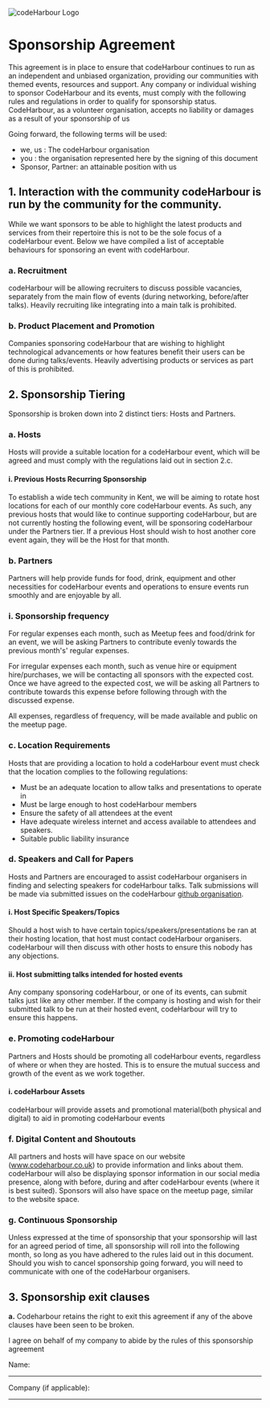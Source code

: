 ![codeHarbour Logo](./logo.png)

# Sponsorship Agreement

This agreement is in place to ensure that codeHarbour continues to run as an independent and unbiased organization, providing our communities with themed events, resources and support.
Any company or individual wishing to sponsor CodeHarbour and its events, must comply with the following rules and regulations in order to qualify for sponsorship status.
CodeHarbour, as a volunteer organisation, accepts no liability or damages as a result of your sponsorship of us

Going forward, the following terms will be used:
- we, us : The codeHarbour organisation
- you : the organisation represented here by the signing of this document
- Sponsor, Partner: an attainable position with us

## 1. Interaction with the community codeHarbour is run by the community for the community.
While we want sponsors to be able to highlight the latest products and services from their repertoire this is not to be the sole focus of a codeHarbour event.
Below we have compiled a list of acceptable behaviours for sponsoring an event with codeHarbour.

### a. Recruitment
codeHarbour will be allowing recruiters to discuss possible vacancies, separately from the main flow of events (during networking, before/after talks).
Heavily recruiting like integrating into a main talk is prohibited.
### b. Product Placement and Promotion
Companies sponsoring codeHarbour that are wishing to highlight technological advancements or how features benefit their users can be done during talks/events.
Heavily advertising products or services as part of this is prohibited.

## 2. Sponsorship Tiering
Sponsorship is broken down into 2 distinct tiers: Hosts and Partners.

### a. Hosts
Hosts will provide a suitable location for a codeHarbour event, which will be agreed and must comply with the regulations laid out in section 2.c.

#### i. Previous Hosts Recurring Sponsorship
To establish a wide tech community in Kent, we will be aiming to rotate host locations for each of our monthly core codeHarbour events.
As such, any previous hosts that would like to continue supporting codeHarbour, but are not currently hosting the following event, will be sponsoring codeHarbour under the Partners tier.
If a previous Host should wish to host another core event again, they will be the Host for that month.

### b. Partners
Partners will help provide funds for food, drink, equipment and other necessities for codeHarbour events and operations to ensure events run smoothly and are enjoyable by all.

### i. Sponsorship frequency
For regular expenses each month, such as Meetup fees and food/drink for an event, we will be asking Partners to contribute evenly towards the previous month's' regular expenses.

For irregular expenses each month, such as venue hire or equipment hire/purchases, we will be contacting all sponsors with the expected cost. Once we have agreed to the expected cost, we will be asking all Partners to contribute towards this expense before following through with the discussed expense.

All expenses, regardless of frequency, will be made available and public on the meetup page.

### c. Location Requirements
Hosts that are providing a location to hold a codeHarbour event must check that the location complies to the following regulations:
- Must be an adequate location to allow talks and presentations to operate in
- Must be large enough to host codeHarbour members
- Ensure the safety of all attendees at the event
- Have adequate wireless internet and access available to attendees and speakers.
- Suitable public liability insurance

### d. Speakers and Call for Papers
Hosts and Partners are encouraged to assist codeHarbour organisers in finding and selecting speakers for codeHarbour talks.
Talk submissions will be made via submitted issues on the codeHarbour [github organisation](https://github.com/codeharbour/codeharbour.github.io).
#### i. Host Specific Speakers/Topics
Should a host wish to have certain topics/speakers/presentations be ran at their hosting location, that host must contact codeHarbour organisers.
codeHarbour will then discuss with other hosts to ensure this nobody has any objections.
#### ii. Host submitting talks intended for hosted events
Any company sponsoring codeHarbour, or one of its events, can submit talks just like any other member.
If the company is hosting and wish for their submitted talk to be run at their hosted event, codeHarbour will try to ensure this happens.
### e. Promoting codeHarbour
Partners and Hosts should be promoting all codeHarbour events, regardless of where or when they are hosted. This is to ensure the mutual success and growth of the event as we work together.
#### i. codeHarbour Assets
codeHarbour will provide assets and promotional material(both physical and digital) to aid in promoting codeHarbour events
### f. Digital Content and Shoutouts
All partners and hosts will have space on our website (www.codeharbour.co.uk) to provide information and links about them.
codeHarbour will also be displaying sponsor information in our social media presence, along with before, during and after codeHarbour events (where it is best suited).
Sponsors will also have space on the meetup page, similar to the website space.
### g. Continuous Sponsorship
Unless expressed at the time of sponsorship that your sponsorship will last for an agreed period of time, all sponsorship will roll into the following month, so long as you have adhered to the rules laid out in this document.
Should you wish to cancel sponsorship going forward, you will need to communicate with one of the codeHarbour organisers.
## 3. Sponsorship exit clauses
**a.** Codeharbour retains the right to exit this agreement if any of the above clauses have been seen to be broken.

I agree on behalf of my company to abide by the rules of this sponsorship agreement

Name:
______________________________________

Company (if applicable):
_______________________________________
